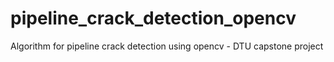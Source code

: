 # pipeline_crack_detection_opencv
Algorithm for pipeline crack detection using opencv - DTU capstone project
